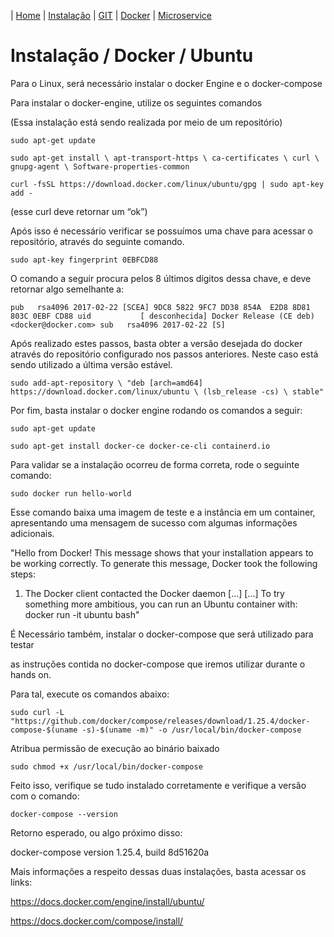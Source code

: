 | [Home](/handson_microservice) | [Instalação](/handson_microservice/instalacao) | [GIT](/handson_microservice/git) | [Docker](/handson_microservice/docker) | [Microservice](/handson_microservice/microservice)

# Instalação / Docker / Ubuntu

Para o Linux, será necessário instalar o docker Engine e o docker-compose

Para instalar o docker-engine, utilize os seguintes comandos

(Essa instalação está sendo realizada por meio de um repositório)

`sudo apt-get update`

`sudo apt-get install \
    apt-transport-https \
    ca-certificates \
    curl \
    gnupg-agent \
    Software-properties-common`

`curl -fsSL https://download.docker.com/linux/ubuntu/gpg | sudo apt-key add -`

(esse curl deve retornar um “ok”)

Após isso é necessário verificar se possuímos uma chave para acessar o repositório, através do seguinte comando.

`sudo apt-key fingerprint 0EBFCD88`

O comando a seguir procura pelos 8 últimos dígitos dessa chave, e deve retornar algo semelhante a:

`pub   rsa4096 2017-02-22 [SCEA]
9DC8 5822 9FC7 DD38 854A  E2D8 8D81 803C 0EBF CD88
uid           [ desconhecida] Docker Release (CE deb) <docker@docker.com>
sub   rsa4096 2017-02-22 [S]`

Após realizado estes passos, basta obter a versão desejada do docker através do repositório configurado nos passos anteriores. Neste caso está sendo utilizado a última versão estável.

`sudo add-apt-repository \
   "deb [arch=amd64] https://download.docker.com/linux/ubuntu \
   (lsb_release -cs) \
   stable"`

Por fim, basta instalar o docker engine rodando os comandos a seguir:

`sudo apt-get update`

`sudo apt-get install docker-ce docker-ce-cli containerd.io`

Para validar se a instalação ocorreu de forma correta, rode o seguinte comando:

`sudo docker run hello-world`

Esse comando baixa uma imagem de teste e a instância em um container, 
apresentando uma mensagem de sucesso com algumas informações adicionais.

"Hello from Docker!
This message shows that your installation appears to be working correctly.
To generate this message, Docker took the following steps:
 1. The Docker client contacted the Docker daemon [...]
 [...] To try something more ambitious, you can run an Ubuntu container with:
docker run -it ubuntu bash"

É Necessário também, instalar o docker-compose que será utilizado para testar

as instruções contida no docker-compose que iremos utilizar durante o hands on.

Para tal, execute os comandos abaixo:


`sudo curl -L "https://github.com/docker/compose/releases/download/1.25.4/docker-compose-$(uname -s)-$(uname -m)" -o /usr/local/bin/docker-compose`

Atribua permissão de execução ao binário baixado

`sudo chmod +x /usr/local/bin/docker-compose`

Feito isso, verifique se tudo instalado corretamente e verifique a versão com o comando:

`docker-compose --version`

Retorno esperado, ou algo próximo disso:

docker-compose version 1.25.4, build 8d51620a

Mais informações a respeito dessas duas instalações, basta acessar os links:

https://docs.docker.com/engine/install/ubuntu/

https://docs.docker.com/compose/install/